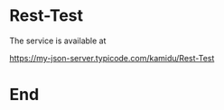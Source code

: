 # Rest-Test

The service is available at 

https://my-json-server.typicode.com/kamidu/Rest-Test

# End 
